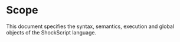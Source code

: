 # Scope

This document specifies the syntax, semantics, execution and global objects of the ShockScript language.